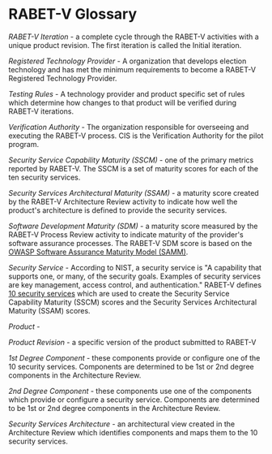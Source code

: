 # RABET-V Glossary

*RABET-V Iteration* - a complete cycle through the RABET-V activities with a unique product revision. The first iteration is called the Initial iteration.

*Registered Technology Provider* - A organization that develops election technology and has met the minimum requirements to become a RABET-V Registered Technology Provider.

*Testing Rules* - A technology provider and product specific set of rules which determine how changes to that product will be verified during RABET-V iterations.

*Verification Authority* - The organization responsible for overseeing and executing the RABET-V process. CIS is the Verification Authority for the pilot program. 

*Security Service Capability Maturity (SSCM)* - one of the primary metrics reported by RABET-V. The SSCM is a set of maturity scores for each of the ten security services.

*Security Services Architectural Maturity (SSAM)* - a maturity score created by the RABET-V Architecture Review activity to indicate how well the product's architecture is defined to provide the security services.

*Software Development Maturity (SDM)* - a maturity score measured by the RABET-V Process Review activity to indicate maturity of the provider's software assurance processes. The RABET-V SDM score is based on the [OWASP Software Assurance Maturity Model (SAMM)](www.owaspsamm.org).

*Security Service* - According to NIST, a security service is "A capability that supports one, or many, of the security goals. Examples of security services are key management, access control, and authentication." RABET-V defines [10 security services](./MaturityIndexes/Security_Services.md) which are used to create the Security Service Capability Maturity (SSCM) scores and the Security Services Architectural Maturity (SSAM) scores.

*Product* - 

*Product Revision* - a specific version of the product submitted to RABET-V 

*1st Degree Component* - these components provide or configure one of the 10 security services. Components are determined to be 1st or 2nd degree components in the Architecture Review. 

*2nd Degree Component* - these components use one of the components which provide or configure a security service. Components are determined to be 1st or 2nd degree components in the Architecture Review. 

*Security Services Architecture* - an architectural view created in the Architecture Review which identifies components and maps them to the 10 security services.